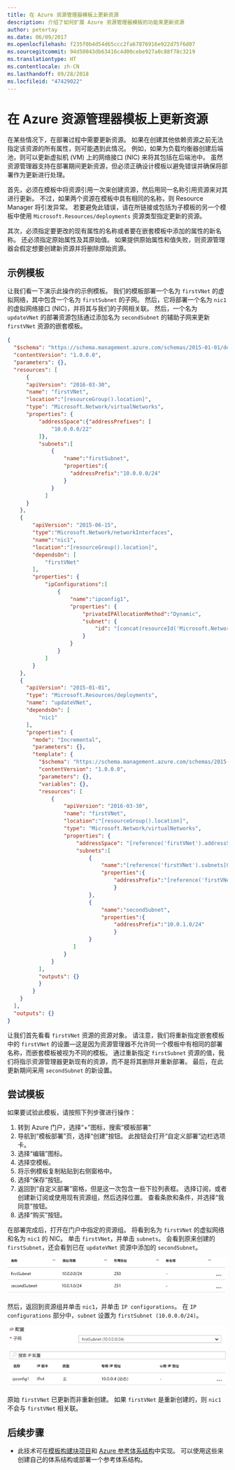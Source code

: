 ```yaml
---
title: 在 Azure 资源管理器模板上更新资源
description: 介绍了如何扩展 Azure 资源管理器模板的功能来更新资源
author: petertay
ms.date: 06/09/2017
ms.openlocfilehash: f235f0b4d54d65ccc2fa67876916e922d75f6d07
ms.sourcegitcommit: 94d50043db63416c4d00cebe927a0c88f78c3219
ms.translationtype: HT
ms.contentlocale: zh-CN
ms.lasthandoff: 09/28/2018
ms.locfileid: "47429022"
---
```

# <a name="update-a-resource-in-an-azure-resource-manager-template"></a>在 Azure 资源管理器模板上更新资源

在某些情况下，在部署过程中需要更新资源。 如果在创建其他依赖资源之前无法指定该资源的所有属性，则可能遇到此情况。 例如，如果为负载均衡器创建后端池，则可以更新虚拟机 (VM) 上的网络接口 (NIC) 来将其包括在后端池中。 虽然资源管理器支持在部署期间更新资源，但必须正确设计模板以避免错误并确保将部署作为更新进行处理。

首先，必须在模板中将资源引用一次来创建资源，然后用同一名称引用资源来对其进行更新。 不过，如果两个资源在模板中具有相同的名称，则 Resource Manager 将引发异常。 若要避免此错误，请在所链接或包括为子模板的另一个模板中使用 `Microsoft.Resources/deployments` 资源类型指定更新的资源。

其次，必须指定要更改的现有属性的名称或者要在嵌套模板中添加的属性的新名称。 还必须指定原始属性及其原始值。 如果提供原始属性和值失败，则资源管理器会假定想要创建新资源并将删除原始资源。

## <a name="example-template"></a>示例模板

让我们看一下演示此操作的示例模板。 我们的模板部署一个名为 `firstVNet` 的虚拟网络，其中包含一个名为 `firstSubnet` 的子网。 然后，它将部署一个名为 `nic1` 的虚拟网络接口 (NIC)，并将其与我们的子网相关联。 然后，一个名为 `updateVNet` 的部署资源包括通过添加名为 `secondSubnet` 的辅助子网来更新 `firstVNet` 资源的嵌套模板。 

```json
{
  "$schema": "https://schema.management.azure.com/schemas/2015-01-01/deploymentTemplate.json#",
  "contentVersion": "1.0.0.0",
  "parameters": {},
  "resources": [
      {
      "apiVersion": "2016-03-30",
      "name": "firstVNet",
      "location":"[resourceGroup().location]",
      "type": "Microsoft.Network/virtualNetworks",
      "properties": {
          "addressSpace":{"addressPrefixes": [
              "10.0.0.0/22"
          ]},
          "subnets":[              
              {
                  "name":"firstSubnet",
                  "properties":{
                    "addressPrefix":"10.0.0.0/24"
                  }
              }
            ]
      }
    },
    {
        "apiVersion": "2015-06-15",
        "type":"Microsoft.Network/networkInterfaces",
        "name":"nic1",
        "location":"[resourceGroup().location]",
        "dependsOn": [
            "firstVNet"
        ],
        "properties": {
            "ipConfigurations":[
                {
                    "name":"ipconfig1",
                    "properties": {
                        "privateIPAllocationMethod":"Dynamic",
                        "subnet": {
                            "id": "[concat(resourceId('Microsoft.Network/virtualNetworks','firstVNet'),'/subnets/firstSubnet')]"
                        }
                    }
                }
            ]
        }
    },
    {
      "apiVersion": "2015-01-01",
      "type": "Microsoft.Resources/deployments",
      "name": "updateVNet",
      "dependsOn": [
          "nic1"
      ],
      "properties": {
        "mode": "Incremental",
        "parameters": {},
        "template": {
          "$schema": "https://schema.management.azure.com/schemas/2015-01-01/deploymentTemplate.json#",
          "contentVersion": "1.0.0.0",
          "parameters": {},
          "variables": {},
          "resources": [
              {
                  "apiVersion": "2016-03-30",
                  "name": "firstVNet",
                  "location":"[resourceGroup().location]",
                  "type": "Microsoft.Network/virtualNetworks",
                  "properties": {
                      "addressSpace": "[reference('firstVNet').addressSpace]",
                      "subnets":[
                          {
                              "name":"[reference('firstVNet').subnets[0].name]",
                              "properties":{
                                  "addressPrefix":"[reference('firstVNet').subnets[0].properties.addressPrefix]"
                                  }
                          },
                          {
                              "name":"secondSubnet",
                              "properties":{
                                  "addressPrefix":"10.0.1.0/24"
                                  }
                          }
                     ]
                  }
              }
          ],
          "outputs": {}
          }
        }
    }
  ],
  "outputs": {}
}
```

让我们首先看看 `firstVNet` 资源的资源对象。 请注意，我们将重新指定嵌套模板中的 `firstVNet` 的设置&mdash;这是因为资源管理器不允许同一个模板中有相同的部署名称，而嵌套模板被视为不同的模板。 通过重新指定 `firstSubnet` 资源的值，我们将指示资源管理器更新现有的资源，而不是将其删除并重新部署。 最后，在此更新期间采用 `secondSubnet` 的新设置。

## <a name="try-the-template"></a>尝试模板

如果要试验此模板，请按照下列步骤进行操作：

1.  转到 Azure 门户，选择“+”图标，搜索“模板部署”
2.  导航到“模板部署”页，选择“创建”按钮。 此按钮会打开“自定义部署”边栏选项卡。
3.  选择“编辑”图标。
4.  选择空模板。
5.  将示例模板复制粘贴到右侧窗格中。
6.  选择“保存”按钮。
7.  返回到“自定义部署”窗格，但是这一次包含一些下拉列表框。 选择订阅，或者创建新订阅或使用现有资源组，然后选择位置。 查看条款和条件，并选择“我同意”按钮。
8.  选择“购买”按钮。

在部署完成后，打开在门户中指定的资源组。 将看到名为 `firstVNet` 的虚拟网络和名为 `nic1` 的 NIC。 单击 `firstVNet`，并单击 `subnets`。 会看到原来创建的 `firstSubnet`，还会看到已在 `updateVNet` 资源中添加的 `secondSubnet`。 

![原始子网和更新后的子网](../_images/firstVNet-subnets.png)

然后，返回到资源组并单击 `nic1`，并单击 `IP configurations`。 在 `IP configurations` 部分中，`subnet` 设置为 `firstSubnet (10.0.0.0/24)`。 

![nic1 IP 配置设置](../_images/nic1-ipconfigurations.png)

原始 `firstVNet` 已更新而非重新创建。 如果 `firstVNet` 是重新创建的，则 `nic1` 不会与 `firstVNet` 相关联。

## <a name="next-steps"></a>后续步骤

* 此技术可在[模板构建块项目](https://github.com/mspnp/template-building-blocks)和 [Azure 参考体系结构](/azure/architecture/reference-architectures/)中实现。 可以使用这些来创建自己的体系结构或部署一个参考体系结构。

